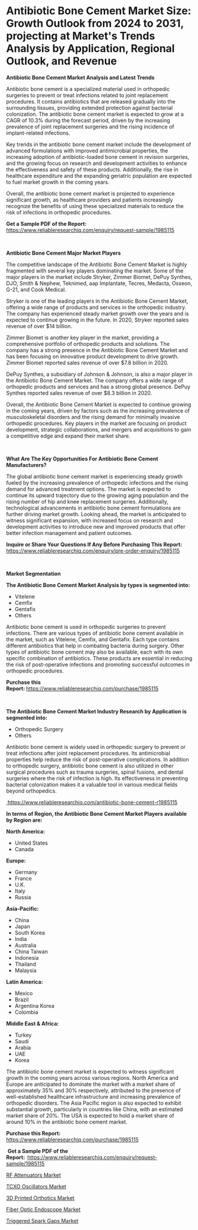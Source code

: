 <p><h1>Antibiotic Bone Cement Market Size: Growth Outlook from 2024 to 2031, projecting at Market's Trends Analysis by Application, Regional Outlook, and Revenue</h1></p><p><strong>Antibiotic Bone Cement Market Analysis and Latest Trends</strong></p>
<p><p>Antibiotic bone cement is a specialized material used in orthopedic surgeries to prevent or treat infections related to joint replacement procedures. It contains antibiotics that are released gradually into the surrounding tissues, providing extended protection against bacterial colonization. The antibiotic bone cement market is expected to grow at a CAGR of 10.3% during the forecast period, driven by the increasing prevalence of joint replacement surgeries and the rising incidence of implant-related infections.</p><p>Key trends in the antibiotic bone cement market include the development of advanced formulations with improved antimicrobial properties, the increasing adoption of antibiotic-loaded bone cement in revision surgeries, and the growing focus on research and development activities to enhance the effectiveness and safety of these products. Additionally, the rise in healthcare expenditure and the expanding geriatric population are expected to fuel market growth in the coming years.</p><p>Overall, the antibiotic bone cement market is projected to experience significant growth, as healthcare providers and patients increasingly recognize the benefits of using these specialized materials to reduce the risk of infections in orthopedic procedures.</p></p>
<p><strong>Get a Sample PDF of the Report:&nbsp;</strong> <a href="https://www.reliableresearchiq.com/enquiry/request-sample/1985115">https://www.reliableresearchiq.com/enquiry/request-sample/1985115</a></p>
<p>&nbsp;</p>
<p><strong>Antibiotic Bone Cement Major Market Players</strong></p>
<p><p>The competitive landscape of the Antibiotic Bone Cement Market is highly fragmented with several key players dominating the market. Some of the major players in the market include Stryker, Zimmer Biomet, DePuy Synthes, DJO, Smith & Nephew, Teknimed, aap Implantate, Tecres, Medacta, Osseon, G-21, and Cook Medical.</p><p>Stryker is one of the leading players in the Antibiotic Bone Cement Market, offering a wide range of products and services in the orthopedic industry. The company has experienced steady market growth over the years and is expected to continue growing in the future. In 2020, Stryker reported sales revenue of over $14 billion.</p><p>Zimmer Biomet is another key player in the market, providing a comprehensive portfolio of orthopedic products and solutions. The company has a strong presence in the Antibiotic Bone Cement Market and has been focusing on innovative product development to drive growth. Zimmer Biomet reported sales revenue of over $7.8 billion in 2020.</p><p>DePuy Synthes, a subsidiary of Johnson & Johnson, is also a major player in the Antibiotic Bone Cement Market. The company offers a wide range of orthopedic products and services and has a strong global presence. DePuy Synthes reported sales revenue of over $8.3 billion in 2020.</p><p>Overall, the Antibiotic Bone Cement Market is expected to continue growing in the coming years, driven by factors such as the increasing prevalence of musculoskeletal disorders and the rising demand for minimally invasive orthopedic procedures. Key players in the market are focusing on product development, strategic collaborations, and mergers and acquisitions to gain a competitive edge and expand their market share.</p></p>
<p>&nbsp;</p>
<p><strong>What Are The Key Opportunities For Antibiotic Bone Cement Manufacturers?</strong></p>
<p><p>The global antibiotic bone cement market is experiencing steady growth fueled by the increasing prevalence of orthopedic infections and the rising demand for advanced treatment options. The market is expected to continue its upward trajectory due to the growing aging population and the rising number of hip and knee replacement surgeries. Additionally, technological advancements in antibiotic bone cement formulations are further driving market growth. Looking ahead, the market is anticipated to witness significant expansion, with increased focus on research and development activities to introduce new and improved products that offer better infection management and patient outcomes.</p></p>
<p><strong>Inquire or Share Your Questions If Any Before Purchasing This Report:</strong> <a href="https://www.reliableresearchiq.com/enquiry/pre-order-enquiry/1985115">https://www.reliableresearchiq.com/enquiry/pre-order-enquiry/1985115</a></p>
<p>&nbsp;</p>
<p><strong>Market Segmentation</strong></p>
<p><strong>The Antibiotic Bone Cement Market Analysis by types is segmented into:</strong></p>
<p><ul><li>Vitelene</li><li>Cemfix</li><li>Gentafix</li><li>Others</li></ul></p>
<p><p>Antibiotic bone cement is used in orthopedic surgeries to prevent infections. There are various types of antibiotic bone cement available in the market, such as Vitelene, Cemfix, and Gentafix. Each type contains different antibiotics that help in combating bacteria during surgery. Other types of antibiotic bone cement may also be available, each with its own specific combination of antibiotics. These products are essential in reducing the risk of post-operative infections and promoting successful outcomes in orthopedic procedures.</p></p>
<p><strong>Purchase this Report:&nbsp;</strong><a href="https://www.reliableresearchiq.com/purchase/1985115">https://www.reliableresearchiq.com/purchase/1985115</a></p>
<p>&nbsp;</p>
<p><strong>The Antibiotic Bone Cement Market Industry Research by Application is segmented into:</strong></p>
<p><ul><li>Orthopedic Surgery</li><li>Others</li></ul></p>
<p><p>Antibiotic bone cement is widely used in orthopedic surgery to prevent or treat infections after joint replacement procedures. Its antimicrobial properties help reduce the risk of post-operative complications. In addition to orthopedic surgery, antibiotic bone cement is also utilized in other surgical procedures such as trauma surgeries, spinal fusions, and dental surgeries where the risk of infection is high. Its effectiveness in preventing bacterial colonization makes it a valuable tool in various medical fields beyond orthopedics.</p></p>
<p><a href="https://www.reliableresearchiq.com/antibiotic-bone-cement-r1985115">&nbsp;https://www.reliableresearchiq.com/antibiotic-bone-cement-r1985115</a></p>
<p><strong>In terms of Region, the Antibiotic Bone Cement Market Players available by Region are:</strong></p>
<p>
    <p> <strong> North America: </strong>
        <ul>
            <li>United States</li>
            <li>Canada</li>
        </ul>
        </p> 
    <p> <strong> Europe: </strong>
        <ul>
            <li>Germany</li>
            <li>France</li>
            <li>U.K.</li>
            <li>Italy</li>
            <li>Russia</li>
        </ul>
        </p> 
    <p> <strong> Asia-Pacific: </strong>
        <ul>
            <li>China</li>
            <li>Japan</li>
            <li>South Korea</li>
            <li>India</li>
            <li>Australia</li>
            <li>China Taiwan</li>
            <li>Indonesia</li>
            <li>Thailand</li>
            <li>Malaysia</li>
        </ul>
        </p> 
    <p> <strong> Latin America: </strong>
        <ul>
            <li>Mexico</li>
            <li>Brazil</li>
            <li>Argentina Korea</li>
            <li>Colombia</li>
        </ul>
        </p> 
    <p> <strong> Middle East & Africa: </strong>
        <ul>
            <li>Turkey</li>
            <li>Saudi</li>
            <li>Arabia</li>
            <li>UAE</li>
            <li>Korea</li>
        </ul>
    </p>
    </p>
<p><p>The antibiotic bone cement market is expected to witness significant growth in the coming years across various regions. North America and Europe are anticipated to dominate the market with a market share of approximately 35% and 30% respectively, attributed to the presence of well-established healthcare infrastructure and increasing prevalence of orthopedic disorders. The Asia Pacific region is also expected to exhibit substantial growth, particularly in countries like China, with an estimated market share of 20%. The USA is expected to hold a market share of around 10% in the antibiotic bone cement market.</p></p>
<p><strong>Purchase this Report: </strong><a href="https://www.reliableresearchiq.com/purchase/1985115">https://www.reliableresearchiq.com/purchase/1985115</a></p>
<p>&nbsp;<strong>Get a Sample PDF of the Report:&nbsp;&nbsp;</strong><a href="https://www.reliableresearchiq.com/enquiry/request-sample/1985115">https://www.reliableresearchiq.com/enquiry/request-sample/1985115</a></p>
<p><strong></strong></p>
<p><p><a href="https://medium.com/@codystark63/rf-attenuators-market-overview-global-market-trends-and-future-prospects-from-2024-to-2031-6bdfabcaf84a">RF Attenuators Market</a></p><p><a href="https://medium.com/@lottierunte68/global-tcxo-oscillators-market-sector-types-applications-market-player-strategies-regional-b5be59e75bc8">TCXO Oscillators Market</a></p><p><a href="https://github.com/hlspriggs/Market-Research-Report-List-1/blob/main/3d-printed-orthotics-market.md">3D Printed Orthotics Market</a></p><p><a href="https://github.com/ksleyeze/Market-Research-Report-List-1/blob/main/fiber-optic-endoscope-market.md">Fiber Optic Endoscope Market</a></p><p><a href="https://medium.com/@presleybode/triggered-spark-gaps-market-size-share-analysis-growth-trends-forecasts-2024-2031-822d8eee328c">Triggered Spark Gaps Market</a></p></p>